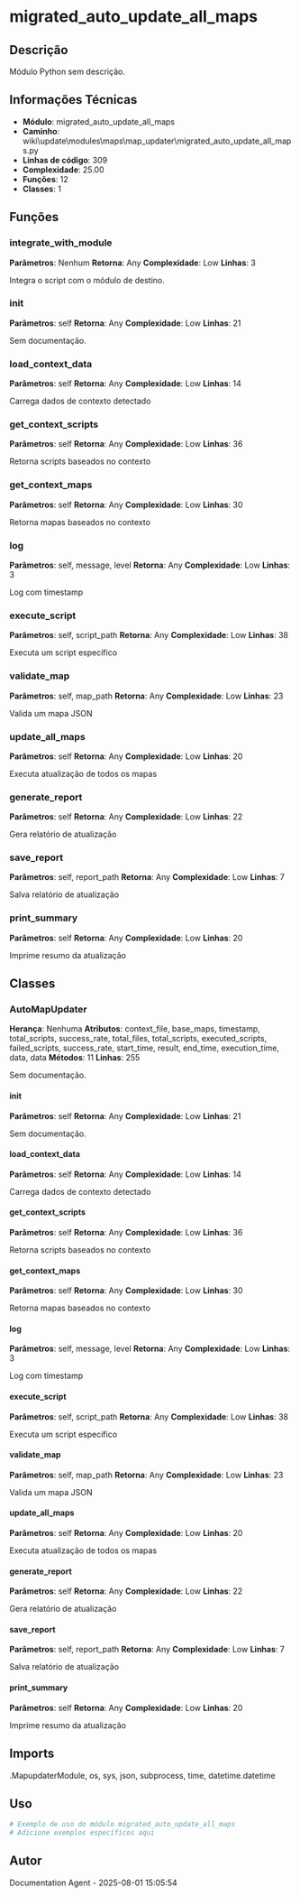 # migrated_auto_update_all_maps

## Descrição

Módulo Python sem descrição.

## Informações Técnicas

- **Módulo**: migrated_auto_update_all_maps
- **Caminho**: wiki\update\modules\maps\map_updater\migrated_auto_update_all_maps.py
- **Linhas de código**: 309
- **Complexidade**: 25.00
- **Funções**: 12
- **Classes**: 1

## Funções

### integrate_with_module

**Parâmetros**: Nenhum
**Retorna**: Any
**Complexidade**: Low
**Linhas**: 3

Integra o script com o módulo de destino.

### __init__

**Parâmetros**: self
**Retorna**: Any
**Complexidade**: Low
**Linhas**: 21

Sem documentação.

### load_context_data

**Parâmetros**: self
**Retorna**: Any
**Complexidade**: Low
**Linhas**: 14

Carrega dados de contexto detectado

### get_context_scripts

**Parâmetros**: self
**Retorna**: Any
**Complexidade**: Low
**Linhas**: 36

Retorna scripts baseados no contexto

### get_context_maps

**Parâmetros**: self
**Retorna**: Any
**Complexidade**: Low
**Linhas**: 30

Retorna mapas baseados no contexto

### log

**Parâmetros**: self, message, level
**Retorna**: Any
**Complexidade**: Low
**Linhas**: 3

Log com timestamp

### execute_script

**Parâmetros**: self, script_path
**Retorna**: Any
**Complexidade**: Low
**Linhas**: 38

Executa um script específico

### validate_map

**Parâmetros**: self, map_path
**Retorna**: Any
**Complexidade**: Low
**Linhas**: 23

Valida um mapa JSON

### update_all_maps

**Parâmetros**: self
**Retorna**: Any
**Complexidade**: Low
**Linhas**: 20

Executa atualização de todos os mapas

### generate_report

**Parâmetros**: self
**Retorna**: Any
**Complexidade**: Low
**Linhas**: 22

Gera relatório de atualização

### save_report

**Parâmetros**: self, report_path
**Retorna**: Any
**Complexidade**: Low
**Linhas**: 7

Salva relatório de atualização

### print_summary

**Parâmetros**: self
**Retorna**: Any
**Complexidade**: Low
**Linhas**: 20

Imprime resumo da atualização

## Classes

### AutoMapUpdater

**Herança**: Nenhuma
**Atributos**: context_file, base_maps, timestamp, total_scripts, success_rate, total_files, total_scripts, executed_scripts, failed_scripts, success_rate, start_time, result, end_time, execution_time, data, data
**Métodos**: 11
**Linhas**: 255

Sem documentação.

#### __init__

**Parâmetros**: self
**Retorna**: Any
**Complexidade**: Low
**Linhas**: 21

Sem documentação.

#### load_context_data

**Parâmetros**: self
**Retorna**: Any
**Complexidade**: Low
**Linhas**: 14

Carrega dados de contexto detectado

#### get_context_scripts

**Parâmetros**: self
**Retorna**: Any
**Complexidade**: Low
**Linhas**: 36

Retorna scripts baseados no contexto

#### get_context_maps

**Parâmetros**: self
**Retorna**: Any
**Complexidade**: Low
**Linhas**: 30

Retorna mapas baseados no contexto

#### log

**Parâmetros**: self, message, level
**Retorna**: Any
**Complexidade**: Low
**Linhas**: 3

Log com timestamp

#### execute_script

**Parâmetros**: self, script_path
**Retorna**: Any
**Complexidade**: Low
**Linhas**: 38

Executa um script específico

#### validate_map

**Parâmetros**: self, map_path
**Retorna**: Any
**Complexidade**: Low
**Linhas**: 23

Valida um mapa JSON

#### update_all_maps

**Parâmetros**: self
**Retorna**: Any
**Complexidade**: Low
**Linhas**: 20

Executa atualização de todos os mapas

#### generate_report

**Parâmetros**: self
**Retorna**: Any
**Complexidade**: Low
**Linhas**: 22

Gera relatório de atualização

#### save_report

**Parâmetros**: self, report_path
**Retorna**: Any
**Complexidade**: Low
**Linhas**: 7

Salva relatório de atualização

#### print_summary

**Parâmetros**: self
**Retorna**: Any
**Complexidade**: Low
**Linhas**: 20

Imprime resumo da atualização

## Imports

.MapupdaterModule, os, sys, json, subprocess, time, datetime.datetime

## Uso

```python
# Exemplo de uso do módulo migrated_auto_update_all_maps
# Adicione exemplos específicos aqui
```

## Autor

Documentation Agent - 2025-08-01 15:05:54

